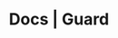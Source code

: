 ---
title: Docs | Guard
description: Guard Docs
menu:
  product_guard_0.4.0:
    identifier: welcome
    name: Welcome
    weight: 10
left_menu: product_guard_0.4.0
---